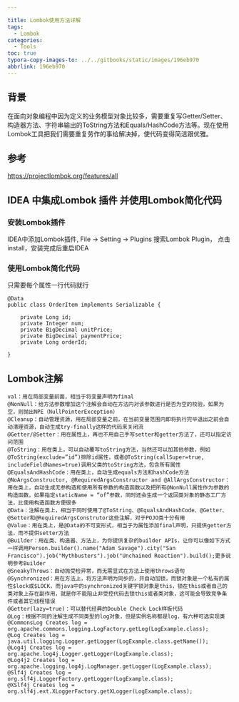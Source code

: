 ```yaml
---

title: Lombok使用方法详解
tags:
  - Lombok
categories:
  - Tools
toc: true
typora-copy-images-to: ../../gitbooks/static/images/196eb970
abbrlink: 196eb970
---
```


## 背景

在面向对象编程中因为定义的业务模型对象比较多，需要重复写Getter/Setter、构造器方法、字符串输出的ToString方法和Equals/HashCode方法等。现在使用Lombok工具把我们需要重复劳作的事给解决掉，使代码变得简洁跟优雅。

## 参考

https://projectlombok.org/features/all

## IDEA 中集成Lombok 插件 并使用Lombok简化代码

### 安装Lombok插件

IDEA中添加Lombok插件, File -> Setting -> Plugins 搜索Lombok Plugin， 点击install，安装完成后重启IDEA

### 使用Lombok简化代码

只需要每个属性一行代码就行 	

```
@Data
public class OrderItem implements Serializable {

    private Long id;
    private Integer num;
    private BigDecimal unitPrice;
    private BigDecimal paymentPrice;
    private Long orderId;

}
```
## Lombok注解

```
val：用在局部变量前面，相当于将变量声明为final
@NonNull：给方法参数增加这个注解会自动在方法内对该参数进行是否为空的校验，如果为空，则抛出NPE（NullPointerException）
@Cleanup：自动管理资源，用在局部变量之前，在当前变量范围内即将执行完毕退出之前会自动清理资源，自动生成try-finally这样的代码来关闭流
@Getter/@Setter：用在属性上，再也不用自己手写setter和getter方法了，还可以指定访问范围
@ToString：用在类上，可以自动覆写toString方法，当然还可以加其他参数，例如@ToString(exclude=”id”)排除id属性，或者@ToString(callSuper=true, includeFieldNames=true)调用父类的toString方法，包含所有属性
@EqualsAndHashCode：用在类上，自动生成equals方法和hashCode方法
@NoArgsConstructor, @RequiredArgsConstructor and @AllArgsConstructor：用在类上，自动生成无参构造和使用所有参数的构造函数以及把所有@NonNull属性作为参数的构造函数，如果指定staticName = “of”参数，同时还会生成一个返回类对象的静态工厂方法，比使用构造函数方便很多
@Data：注解在类上，相当于同时使用了@ToString、@EqualsAndHashCode、@Getter、@Setter和@RequiredArgsConstrutor这些注解，对于POJO类十分有用
@Value：用在类上，是@Data的不可变形式，相当于为属性添加final声明，只提供getter方法，而不提供setter方法
@Builder：用在类、构造器、方法上，为你提供复杂的builder APIs，让你可以像如下方式一样调用Person.builder().name("Adam Savage").city("San Francisco").job("Mythbusters").job("Unchained Reaction").build();更多说明参考Builder
@SneakyThrows：自动抛受检异常，而无需显式在方法上使用throws语句
@Synchronized：用在方法上，将方法声明为同步的，并自动加锁，而锁对象是一个私有的属性$lock或$LOCK，而java中的synchronized关键字锁对象是this，锁在this或者自己的类对象上存在副作用，就是你不能阻止非受控代码去锁this或者类对象，这可能会导致竞争条件或者其它线程错误
@Getter(lazy=true)：可以替代经典的Double Check Lock样板代码
@Log：根据不同的注解生成不同类型的log对象，但是实例名称都是log，有六种可选实现类
@CommonsLog Creates log = org.apache.commons.logging.LogFactory.getLog(LogExample.class);
@Log Creates log = java.util.logging.Logger.getLogger(LogExample.class.getName());
@Log4j Creates log = org.apache.log4j.Logger.getLogger(LogExample.class);
@Log4j2 Creates log = org.apache.logging.log4j.LogManager.getLogger(LogExample.class);
@Slf4j Creates log = org.slf4j.LoggerFactory.getLogger(LogExample.class);
@XSlf4j Creates log = org.slf4j.ext.XLoggerFactory.getXLogger(LogExample.class);
```

 